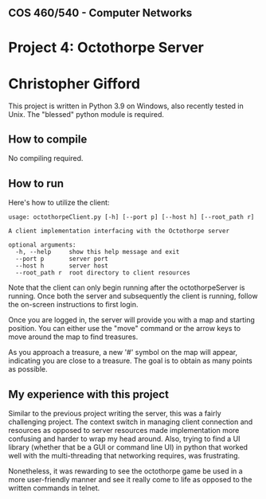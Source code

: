 ## COS 460/540 - Computer Networks

# Project 4: Octothorpe Server

# Christopher Gifford

This project is written in Python 3.9 on Windows, also recently tested in Unix. The "blessed" python module is required.

## How to compile

No compiling required.

## How to run

Here's how to utilize the client:

```
usage: octothorpeClient.py [-h] [--port p] [--host h] [--root_path r]

A client implementation interfacing with the Octothorpe server        

optional arguments:
  -h, --help     show this help message and exit
  --port p       server port
  --host h       server host
  --root_path r  root directory to client resources
```

Note that the client can only begin running after the octothorpeServer is running. Once both the server and subsequently the client is running, follow the on-screen instructions to first login.

Once you are logged in, the server will provide you with a map and starting position. You can either use the "move" command or the arrow keys to move around the map to find treasures.

As you approach a treasure, a new '#' symbol on the map will appear, indicating you are close to a treasure. The goal is to obtain as many points as possible.

## My experience with this project

Similar to the previous project writing the server, this was a fairly challenging project. The context switch in managing client connection and resources as opposed to server resources made implementation more confusing and harder to wrap my head around. Also, trying to find a UI library (whether that be a GUI or command line UI) in python that worked well with the multi-threading that networking requires, was frustrating.

Nonetheless, it was rewarding to see the octothorpe game be used in a more user-friendly manner and see it really come to life as opposed to the written commands in telnet.
